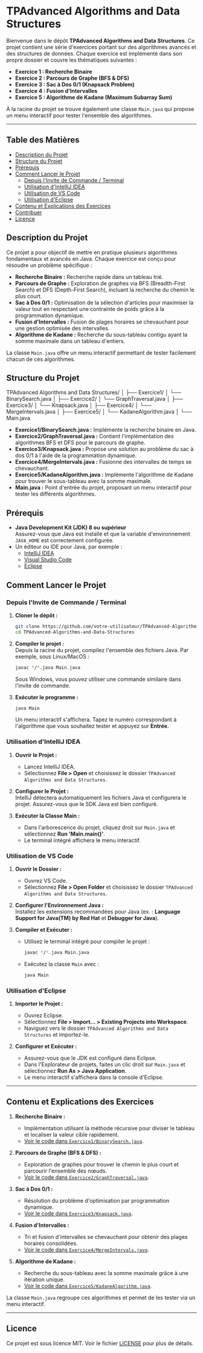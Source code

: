 

# TPAdvanced Algorithms and Data Structures

Bienvenue dans le dépôt **TPAdvanced Algorithms and Data Structures**. Ce projet contient une série d'exercices portant sur des algorithmes avancés et des structures de données. Chaque exercice est implémenté dans son propre dossier et couvre les thématiques suivantes :

- **Exercice 1 : Recherche Binaire**
- **Exercice 2 : Parcours de Graphe (BFS & DFS)**
- **Exercice 3 : Sac à Dos 0/1 (Knapsack Problem)**
- **Exercice 4 : Fusion d'Intervalles**
- **Exercice 5 : Algorithme de Kadane (Maximum Subarray Sum)**

À la racine du projet se trouve également une classe `Main.java` qui propose un menu interactif pour tester l'ensemble des algorithmes.

---

## Table des Matières

- [Description du Projet](#description-du-projet)
- [Structure du Projet](#structure-du-projet)
- [Prérequis](#prérequis)
- [Comment Lancer le Projet](#comment-lancer-le-projet)
  - [Depuis l'Invite de Commande / Terminal](#depuis-linvite-de-commande--terminal)
  - [Utilisation d'IntelliJ IDEA](#utilisation-dintellij-idea)
  - [Utilisation de VS Code](#utilisation-de-vs-code)
  - [Utilisation d'Eclipse](#utilisation-de-eclipse)
- [Contenu et Explications des Exercices](#contenu-et-explications-des-exercices)
- [Contribuer](#contribuer)
- [Licence](#licence)



## Description du Projet

Ce projet a pour objectif de mettre en pratique plusieurs algorithmes fondamentaux et avancés en Java. Chaque exercice est conçu pour résoudre un problème spécifique :

- **Recherche Binaire :** Recherche rapide dans un tableau trié.
- **Parcours de Graphe :** Exploration de graphes via BFS (Breadth-First Search) et DFS (Depth-First Search), incluant la recherche du chemin le plus court.
- **Sac à Dos 0/1 :** Optimisation de la sélection d'articles pour maximiser la valeur tout en respectant une contrainte de poids grâce à la programmation dynamique.
- **Fusion d'Intervalles :** Fusion de plages horaires se chevauchant pour une gestion optimisée des intervalles.
- **Algorithme de Kadane :** Recherche du sous-tableau contigu ayant la somme maximale dans un tableau d'entiers.

La classe `Main.java` offre un menu interactif permettant de tester facilement chacun de ces algorithmes.



## Structure du Projet


TPAdvanced Algorithms and Data Structures/
│
├── Exercice1/
│   └── BinarySearch.java
│
├── Exercice2/
│   └── GraphTraversal.java
│
├── Exercice3/
│   └── Knapsack.java
│
├── Exercice4/
│   └── MergeIntervals.java
│
├── Exercice5/
│   └── KadaneAlgorithm.java
│
└── Main.java


- **Exercice1/BinarySearch.java :** Implémente la recherche binaire en Java.
- **Exercice2/GraphTraversal.java :** Contient l'implémentation des algorithmes BFS et DFS pour le parcours de graphe.
- **Exercice3/Knapsack.java :** Propose une solution au problème du sac à dos 0/1 à l'aide de la programmation dynamique.
- **Exercice4/MergeIntervals.java :** Fusionne des intervalles de temps se chevauchant.
- **Exercice5/KadaneAlgorithm.java :** Implémente l'algorithme de Kadane pour trouver le sous-tableau avec la somme maximale.
- **Main.java :** Point d'entrée du projet, proposant un menu interactif pour tester les différents algorithmes.



## Prérequis

- **Java Development Kit (JDK) 8 ou supérieur**  
  Assurez-vous que Java est installé et que la variable d'environnement `JAVA_HOME` est correctement configurée.
- Un éditeur ou IDE pour Java, par exemple :
  - [IntelliJ IDEA](https://www.jetbrains.com/idea/)
  - [Visual Studio Code](https://code.visualstudio.com/)
  - [Eclipse](https://www.eclipse.org/)



## Comment Lancer le Projet

### Depuis l'Invite de Commande / Terminal

1. **Cloner le dépôt :**
   ```bash
   git clone https://github.com/votre-utilisateur/TPAdvanced-Algorithms-and-Data-Structures.git
   cd TPAdvanced-Algorithms-and-Data-Structures
   ```

2. **Compiler le projet :**  
   Depuis la racine du projet, compilez l'ensemble des fichiers Java. Par exemple, sous Linux/MacOS :
   ```bash
   javac */*.java Main.java
   ```
   Sous Windows, vous pouvez utiliser une commande similaire dans l'invite de commande.

3. **Exécuter le programme :**
   ```bash
   java Main
   ```

   Un menu interactif s'affichera. Tapez le numéro correspondant à l'algorithme que vous souhaitez tester et appuyez sur **Entrée**.

### Utilisation d'IntelliJ IDEA

1. **Ouvrir le Projet :**
    - Lancez IntelliJ IDEA.
    - Sélectionnez **File > Open** et choisissez le dossier `TPAdvanced Algorithms and Data Structures`.

2. **Configurer le Projet :**  
   IntelliJ détectera automatiquement les fichiers Java et configurera le projet. Assurez-vous que le SDK Java est bien configuré.

3. **Exécuter la Classe Main :**
    - Dans l'arborescence du projet, cliquez droit sur `Main.java` et sélectionnez **Run 'Main.main()'**.
    - Le terminal intégré affichera le menu interactif.

### Utilisation de VS Code

1. **Ouvrir le Dossier :**
    - Ouvrez VS Code.
    - Sélectionnez **File > Open Folder** et choisissez le dossier `TPAdvanced Algorithms and Data Structures`.

2. **Configurer l'Environnement Java :**  
   Installez les extensions recommandées pour Java (ex. : **Language Support for Java(TM) by Red Hat** et **Debugger for Java**).

3. **Compiler et Exécuter :**
    - Utilisez le terminal intégré pour compiler le projet :
      ```bash
      javac */*.java Main.java
      ```
    - Exécutez la classe `Main` avec :
      ```bash
      java Main
      ```

### Utilisation d'Eclipse

1. **Importer le Projet :**
    - Ouvrez Eclipse.
    - Sélectionnez **File > Import... > Existing Projects into Workspace**.
    - Naviguez vers le dossier `TPAdvanced Algorithms and Data Structures` et importez-le.

2. **Configurer et Exécuter :**
    - Assurez-vous que le JDK est configuré dans Eclipse.
    - Dans l'Explorateur de projets, faites un clic droit sur `Main.java` et sélectionnez **Run As > Java Application**.
    - Le menu interactif s'affichera dans la console d'Eclipse.

---

## Contenu et Explications des Exercices

1. **Recherche Binaire :**
    - Implémentation utilisant la méthode récursive pour diviser le tableau et localiser la valeur cible rapidement.
    - [Voir le code dans `Exercice1/BinarySearch.java`](Exercice1/BinarySearch.java).

2. **Parcours de Graphe (BFS & DFS) :**
    - Exploration de graphes pour trouver le chemin le plus court et parcourir l'ensemble des nœuds.
    - [Voir le code dans `Exercice2/GraphTraversal.java`](Exercice2/GraphTraversal.java).

3. **Sac à Dos 0/1 :**
    - Résolution du problème d'optimisation par programmation dynamique.
    - [Voir le code dans `Exercice3/Knapsack.java`](Exercice3/Knapsack.java).

4. **Fusion d'Intervalles :**
    - Tri et fusion d'intervalles se chevauchant pour obtenir des plages horaires consolidées.
    - [Voir le code dans `Exercice4/MergeIntervals.java`](Exercice4/MergeIntervals.java).

5. **Algorithme de Kadane :**
    - Recherche du sous-tableau avec la somme maximale grâce à une itération unique.
    - [Voir le code dans `Exercice5/KadaneAlgorithm.java`](Exercice5/KadaneAlgorithm.java).

La classe `Main.java` regroupe ces algorithmes et permet de les tester via un menu interactif.

---


## Licence

Ce projet est sous licence MIT. Voir le fichier [LICENSE](LICENSE) pour plus de détails.

